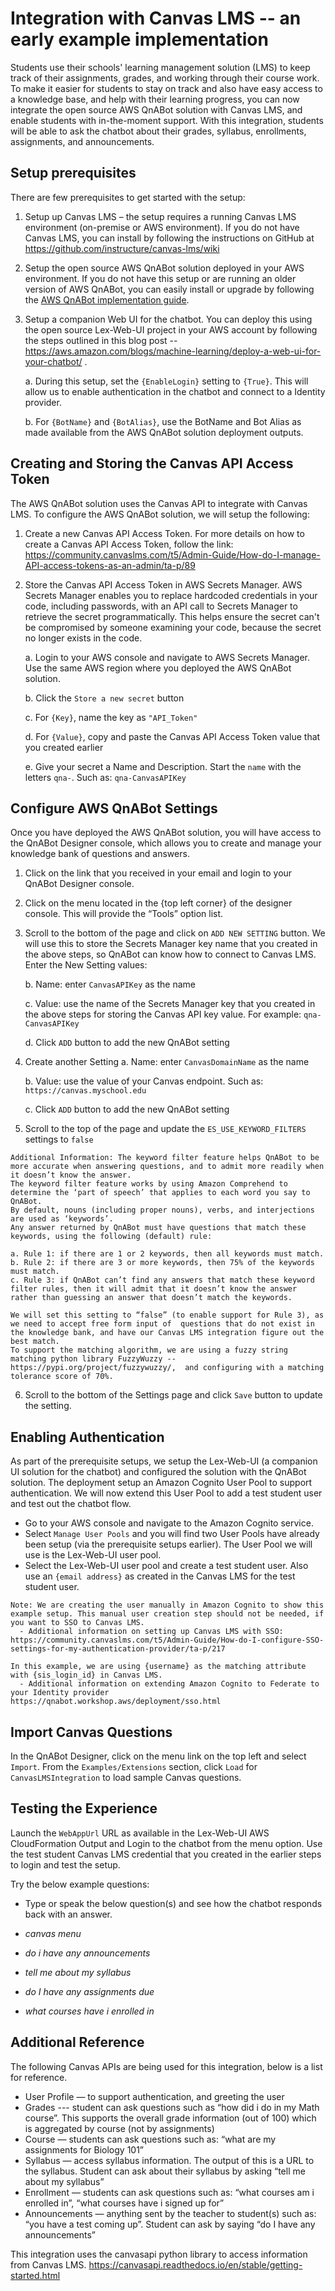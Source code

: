 # Integration with Canvas LMS -- an early example implementation

Students use their schools' learning management solution (LMS) to keep track of their assignments, grades, and working through their course work. To make it easier for students to stay on track and also have easy access to a knowledge base, and help with their learning progress, you can now integrate the open source AWS QnABot solution with Canvas LMS, and enable students with in-the-moment support. With this integration, students will be able to ask the chatbot about their grades, syllabus, enrollments, assignments, and announcements. 


## Setup prerequisites
There are few prerequisites to get started with the setup: 
1.	Setup up Canvas LMS – the setup requires a running Canvas LMS environment (on-premise or AWS environment). If you do not have Canvas LMS, you can install by following the instructions on GitHub at https://github.com/instructure/canvas-lms/wiki

2.	Setup the open source AWS QnABot solution deployed in your AWS environment. If you do not have this setup or are running an older version of AWS QnABot, you can easily install or upgrade by following the [AWS QnABot implementation guide](https://aws.amazon.com/solutions/implementations/aws-qnabot).

3.	Setup a companion Web UI for the chatbot. You can deploy this using the open source Lex-Web-UI project in your AWS account by following the steps outlined in this blog post -- https://aws.amazon.com/blogs/machine-learning/deploy-a-web-ui-for-your-chatbot/ .

    a. During this setup, set the `{EnableLogin}` setting to `{True}`. This will allow us to enable authentication in the chatbot and connect to a Identity provider. 

    b. For `{BotName}` and `{BotAlias}`, use the BotName and Bot Alias as made available from the AWS QnABot solution deployment outputs. 

## Creating and Storing the Canvas API Access Token
The AWS QnABot solution uses the Canvas API to integrate with Canvas LMS. To configure the AWS QnABot solution, we will setup the following: 

1. Create a new Canvas API Access Token. For more details on how to create a Canvas API Access Token, follow the link: https://community.canvaslms.com/t5/Admin-Guide/How-do-I-manage-API-access-tokens-as-an-admin/ta-p/89
 
2. Store the Canvas API Access Token in AWS Secrets Manager. AWS Secrets Manager enables you to replace hardcoded credentials in your code, including passwords, with an API call to Secrets Manager to retrieve the secret programmatically. This helps ensure the secret can't be compromised by someone examining your code, because the secret no longer exists in the code.

    a. Login to your AWS console and navigate to AWS Secrets Manager. Use the same AWS region where you deployed the AWS QnABot solution.

    b. Click the `Store a new secret` button

    c. For `{Key}`, name the key as `"API_Token"`

    d. For `{Value}`, copy and paste the Canvas API Access Token value that you created earlier

    e. Give your secret a Name and Description. Start the `name` with the letters `qna-`. Such as: `qna-CanvasAPIKey`

##	Configure AWS QnABot Settings
Once you have deployed the AWS QnABot solution, you will have access to the QnABot Designer console, which allows you to create and manage your knowledge bank of questions and answers.
1. Click on the link that you received in your email and login to your QnABot Designer console.
2. Click on the menu located in the {top left corner} of the designer console. This will provide the “Tools” option list.
3. Scroll to the bottom of the page and click on `ADD NEW SETTING` button. We will use this to store the Secrets Manager key name that you created in the above steps, so QnABot can know how to connect to Canvas LMS. Enter the New Setting values:

    b. Name: enter `CanvasAPIKey` as the name

    c. Value: use the name of the Secrets Manager key that you created in the above steps for storing the Canvas API key value. For example: `qna-CanvasAPIKey`

    d. Click `ADD` button to add the new QnABot setting
4. Create another Setting
    a. Name: enter `CanvasDomainName` as the name

    b. Value: use the value of your Canvas endpoint. Such as: `https://canvas.myschool.edu`

    c. Click `ADD` button to add the new QnABot setting
5. Scroll to the top of the page and update the `ES_USE_KEYWORD_FILTERS` settings to `false`

```
Additional Information: The keyword filter feature helps QnABot to be more accurate when answering questions, and to admit more readily when it doesn’t know the answer. 
The keyword filter feature works by using Amazon Comprehend to determine the ‘part of speech’ that applies to each word you say to QnABot. 
By default, nouns (including proper nouns), verbs, and interjections are used as ‘keywords’. 
Any answer returned by QnABot must have questions that match these keywords, using the following (default) rule: 

a. Rule 1: if there are 1 or 2 keywords, then all keywords must match.
b. Rule 2: if there are 3 or more keywords, then 75% of the keywords must match.
c. Rule 3: if QnABot can’t find any answers that match these keyword filter rules, then it will admit that it doesn’t know the answer rather than guessing an answer that doesn’t match the keywords.

We will set this setting to “false” (to enable support for Rule 3), as we need to accept free form input of  questions that do not exist in the knowledge bank, and have our Canvas LMS integration figure out the best match.
To support the matching algorithm, we are using a fuzzy string matching python library FuzzyWuzzy --  https://pypi.org/project/fuzzywuzzy/,  and configuring with a matching tolerance score of 70%. 
```
6. Scroll to the bottom of the Settings page and click `Save` button to update the setting.



## Enabling Authentication
As part of the prerequisite setups, we setup the Lex-Web-UI (a companion UI solution for the chatbot) and configured the solution with the QnABot solution. The deployment setup an Amazon Cognito User Pool to support authentication. We will now extend this User Pool to add a test student user and test out the chatbot flow. 

  - Go to your AWS console and navigate to the Amazon Cognito service. 
  - Select `Manage User Pools` and you will find two User Pools have already been setup (via the prerequisite setups earlier). The User Pool we will use is the Lex-Web-UI user pool. 
   - Select the Lex-Web-UI user pool and create a test student user. Also use an `{email address}` as created in the Canvas LMS for the test student user.
```
Note: We are creating the user manually in Amazon Cognito to show this example setup. This manual user creation step should not be needed, if you want to SSO to Canvas LMS. 
  - Additional information on setting up Canvas LMS with SSO: 
https://community.canvaslms.com/t5/Admin-Guide/How-do-I-configure-SSO-settings-for-my-authentication-provider/ta-p/217

In this example, we are using {username} as the matching attribute with {sis_login_id} in Canvas LMS. 
  - Additional information on extending Amazon Cognito to Federate to your Identity provider
https://qnabot.workshop.aws/deployment/sso.html

```


## Import Canvas Questions
In the QnABot Designer, click on the menu link on the top left and select `Import`. 
From the `Examples/Extensions` section, click `Load` for `CanvasLMSIntegration` to load sample Canvas questions. 

## Testing the Experience
Launch the `WebAppUrl` URL as available in the Lex-Web-UI AWS CloudFormation Output and Login to the chatbot from the menu option. Use the test student Canvas LMS credential that you created in the earlier steps to login and test the setup. 

Try the below example questions:
  - Type or speak the below question(s) and see how the chatbot responds back with an answer. 

  - *canvas menu*
  - *do i have any announcements*
  - *tell me about my syllabus*
  - *do I have any assignments due*
  - *what courses have i enrolled in* 


 
## Additional Reference
The following Canvas APIs are being used for this integration, below is a list for reference. 
  - User Profile — to support authentication, and greeting the user
  - Grades --- student can ask questions such as “how did i do in my Math course”. This supports the overall grade information (out of 100) which is aggregated by course (not by assignments)
  - Course — students can ask questions such as: “what are my assignments for Biology 101”
  - Syllabus — access syllabus information. The output of this is a URL to the syllabus. Student can ask about their syllabus by asking “tell me about my syllabus”
  - Enrollment — students can ask questions such as: “what courses am i enrolled in”, “what courses have i signed up for”
  - Announcements — anything sent by the teacher to student(s) such as: “you have a test coming up”. Student can ask by saying “do I have any announcements”

This integration uses the canvasapi python library to access information from Canvas LMS. https://canvasapi.readthedocs.io/en/stable/getting-started.html


